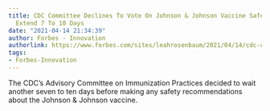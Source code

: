 ```yaml
---
title: CDC Committee Declines To Vote On Johnson & Johnson Vaccine Safety, Pause Will
  Extend 7 To 10 Days
date: "2021-04-14 21:34:39"
author: Forbes - Innovation
authorlink: https://www.forbes.com/sites/leahrosenbaum/2021/04/14/cdc-committee-declines-to-vote-on-johnson--johnson-vaccine-safety-pause-will-extend-7-to-10-days/
tags:
- Forbes-Innovation
---
```

The CDC’s Advisory Committee on Immunization Practices decided to wait another seven to ten days before making any safety recommendations about the Johnson & Johnson vaccine.